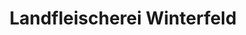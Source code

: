 ---
title: "Landfleischerei Winterfeld"
url: /salzwedel/landfleischerei-winterfeld/
shop: Metzgerei
---
